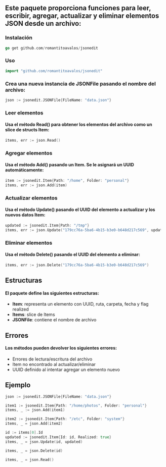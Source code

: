 ## Este paquete proporciona funciones para leer, escribir, agregar, actualizar y eliminar elementos JSON desde un archivo:

### Instalación
```go
go get github.com/romantitoavalos/jsonedit
```

### Uso
```go
import "github.com/romantitoavalos/jsonedit"
```

### Crea una nueva instancia de JSONFile pasando el nombre del archivo:
```go 
json := jsonedit.JSONFile{FileName: "data.json"}
```

### Leer elementos
#### Usa el método Read() para obtener los elementos del archivo como un slice de structs Item:

```go
items, err := json.Read()
```

### Agregar elementos 

#### Usa el método Add() pasando un Item. Se le asignará un UUID automáticamente:
```go
item := jsonedit.Item{Path: "/home", Folder: "personal"}
items, err := json.Add(item) 
```

### Actualizar elementos

#### Usa el método Update() pasando el UUID del elemento a actualizar y los nuevos datos Item:
```go
updated := jsonedit.Item{Path: "/tmp"}
items, err := json.Update("179cc76a-5ba6-4b15-b3e0-b648d217c569", updated)
```

### Eliminar elementos
#### Usa el método Delete() pasando el UUID del elemento a eliminar:
```go
items, err := json.Delete("179cc76a-5ba6-4b15-b3e0-b648d217c569")
```

## Estructuras
#### El paquete define las siguientes estructuras:

- **Item**: representa un elemento con UUID, ruta, carpeta, fecha y flag realized
- **Items**: slice de Items
- **JSONFile**: contiene el nombre de archivo

## Errores
#### Los métodos pueden devolver los siguientes errores:

- Errores de lectura/escritura del archivo
- Item no encontrado al actualizar/eliminar
- UUID definido al intentar agregar un elemento nuevo

## Ejemplo
```go
json := jsonedit.JSONFile{FileName: "data.json"}

item1 := jsonedit.Item{Path: "/home/photos", Folder: "personal"}
items, _ := json.Add(item1)

item2 := jsonedit.Item{Path: "/etc", Folder: "system"} 
items, _ = json.Add(item2)

id := items[0].Id
updated := jsonedit.Item{Id: id, Realized: true}
items, _ = json.Update(id, updated) 

items, _ = json.Delete(id)

items, _ = json.Read()
```
